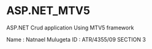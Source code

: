 # ASP.NET_MTV5
ASP.NET Crud application Using MTV5 framework

Name : Natnael Mulugeta
ID : ATR/4355/09
  SECTION 3
